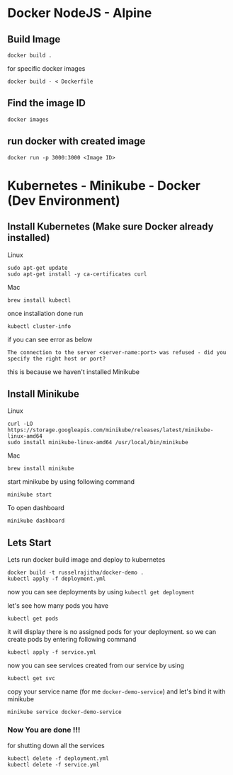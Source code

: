 # Docker NodeJS - Alpine

## Build Image
`docker build .`

for specific docker images

`docker build - < Dockerfile`

## Find the image ID

`docker images`

## run docker with created image

`docker run -p 3000:3000 <Image ID>`

# Kubernetes - Minikube - Docker (Dev Environment)

## Install Kubernetes (Make sure Docker already installed)

Linux

    sudo apt-get update
    sudo apt-get install -y ca-certificates curl

Mac

    brew install kubectl

once installation done run 

    kubectl cluster-info

if you can see error as below

    The connection to the server <server-name:port> was refused - did you specify the right host or port?

this is because we haven't installed Minikube



## Install Minikube

Linux

    curl -LO https://storage.googleapis.com/minikube/releases/latest/minikube-linux-amd64
    sudo install minikube-linux-amd64 /usr/local/bin/minikube
Mac

    brew install minikube

start minikube by using following command

    minikube start

To open dashboard 

    minikube dashboard


## Lets Start

Lets run docker build image and deploy to kubernetes

    docker build -t russelrajitha/docker-demo .
    kubectl apply -f deployment.yml

now you can see deployments by using `kubectl get deployment`

let's see how many pods you have

    kubectl get pods

it will display there is no assigned pods for your deployment. so we can create pods by entering following command

    kubectl apply -f service.yml

now you can see services created from our service by using 

    kubectl get svc

copy your service name (for me `docker-demo-service`) and let's bind it with minikube 

    minikube service docker-demo-service


### Now You are done !!! 

for shutting down all the services 

    kubectl delete -f deployment.yml
    kubectl delete -f service.yml


